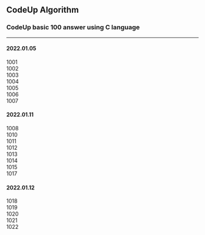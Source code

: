 ## CodeUp Algorithm  
### CodeUp basic 100 answer using C language

-----------------------------
#### __2022.01.05__  
1001  
1002  
1003  
1004  
1005  
1006  
1007  

#### __2022.01.11__  
1008  
1010    
1011  
1012  
1013  
1014  
1015  
1017  

#### __2022.01.12__  
1018  
1019  
1020  
1021  
1022  
